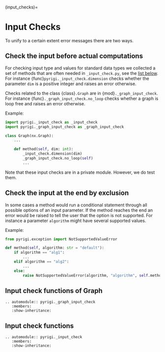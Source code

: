 (input_checks)=
# Input Checks

To unify to a certain extent error messages there are two ways.

## Check the input before actual computations
For checking input type and values for standard data types
we collected a set of methods that are often needed in `_input_check.py`,
see the [list below](#input-check-functions).
For instance {func}`pyrigi._input_check.dimension`  checks whether
the parameter `dim` is a positive integer and raises an error otherwise.

Checks related to the class {class}`.Graph` are in {mod}`._graph_input_check`.
For instance {func}`._graph_input_check.no_loop` checks whether
a graph is loop free and raises an error otherwise.

Example:
```python
import pyrigi._input_check as _input_check
import pyrigi._graph_input_check as _graph_input_check

class Graph(nx.Graph):
    ...

    def method(self, dim: int):
        _input_check.dimension(dim)
        _graph_input_check.no_loop(self)
        ...
```

Note that these input checks are in a private module.
However, we do test them.


## Check the input at the end by exclusion
In some cases a method would run a conditional statement
through all possible options of an input parameter.
If the method reaches the end
an error would be raised to tell the user that the option is not supported.
For instance a parameter `algorithm` might have several supported values.

Example:
```python
from pyrigi.exception import NotSupportedValueError

def method(self, algorithm: str = "default"):
    if algorithm == "alg1":
        ...
    elif algorithm == "alg2":
        ...
    else:
        raise NotSupportedValueError(algorithm, "algorithm", self.method)
```

## Input check functions of Graph

```{eval-rst}
.. automodule:: pyrigi._graph_input_check
   :members:
   :show-inheritance:
```

## Input check functions

```{eval-rst}
.. automodule:: pyrigi._input_check
   :members:
   :show-inheritance:
```